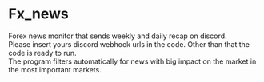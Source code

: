 # Fx_news
Forex news monitor that sends weekly and daily recap on discord.  
Please insert yours discord webhook urls in the code. Other than that the code is ready to run.  
The program filters automatically for news with big impact on the market in the most important markets.
